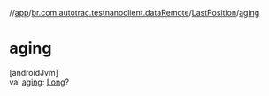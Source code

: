 //[app](../../../index.md)/[br.com.autotrac.testnanoclient.dataRemote](../index.md)/[LastPosition](index.md)/[aging](aging.md)

# aging

[androidJvm]\
val [aging](aging.md): [Long](https://kotlinlang.org/api/latest/jvm/stdlib/kotlin/-long/index.html)?
